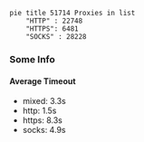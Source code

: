 
```mermaid
pie title 51714 Proxies in list
    "HTTP" : 22748
    "HTTPS": 6481
    "SOCKS" : 28228
```

### Some Info
#### Average Timeout

- mixed: 3.3s
- http: 1.5s
- https: 8.3s
- socks: 4.9s